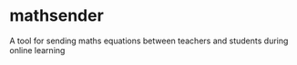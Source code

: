 # mathsender
A tool for sending maths equations between teachers and students during online learning
